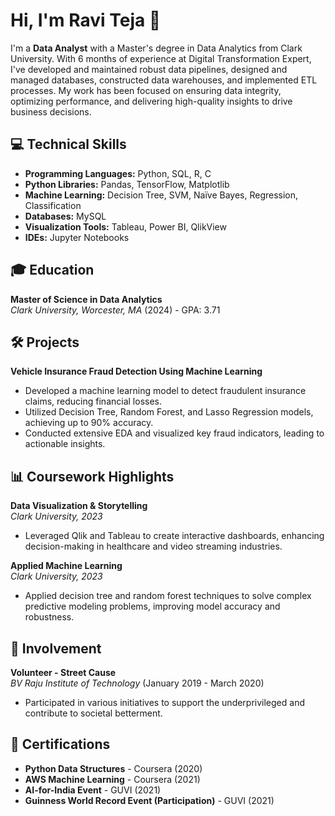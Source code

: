 # Hi, I'm Ravi Teja 👋

I'm a **Data Analyst** with a Master's degree in Data Analytics from Clark University. With 6 months of experience at Digital Transformation Expert, I've developed and maintained robust data pipelines, designed and managed databases, constructed data warehouses, and implemented ETL processes. My work has been focused on ensuring data integrity, optimizing performance, and delivering high-quality insights to drive business decisions.

## 💻 Technical Skills
- **Programming Languages:** Python, SQL, R, C
- **Python Libraries:** Pandas, TensorFlow, Matplotlib
- **Machine Learning:** Decision Tree, SVM, Naïve Bayes, Regression, Classification
- **Databases:** MySQL
- **Visualization Tools:** Tableau, Power BI, QlikView
- **IDEs:** Jupyter Notebooks

## 🎓 Education
**Master of Science in Data Analytics**  
*Clark University, Worcester, MA* (2024) - GPA: 3.71


## 🛠️ Projects
**Vehicle Insurance Fraud Detection Using Machine Learning**

- Developed a machine learning model to detect fraudulent insurance claims, reducing financial losses.
- Utilized Decision Tree, Random Forest, and Lasso Regression models, achieving up to 90% accuracy.
- Conducted extensive EDA and visualized key fraud indicators, leading to actionable insights.

## 📊 Coursework Highlights
**Data Visualization & Storytelling**  
*Clark University, 2023*  
- Leveraged Qlik and Tableau to create interactive dashboards, enhancing decision-making in healthcare and video streaming industries.

**Applied Machine Learning**  
*Clark University, 2023*  
- Applied decision tree and random forest techniques to solve complex predictive modeling problems, improving model accuracy and robustness.

## 🌱 Involvement
**Volunteer - Street Cause**  
*BV Raju Institute of Technology* (January 2019 - March 2020)  
- Participated in various initiatives to support the underprivileged and contribute to societal betterment.

## 📜 Certifications
- **Python Data Structures** - Coursera (2020)
- **AWS Machine Learning** - Coursera (2021)
- **AI-for-India Event** - GUVI (2021)
- **Guinness World Record Event (Participation)** - GUVI (2021)
